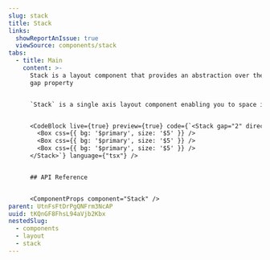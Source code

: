 ```yaml
---
slug: stack
title: Stack
links:
  showReportAnIssue: true
  viewSource: components/stack
tabs:
  - title: Main
    content: >-
      Stack is a layout component that provides an abstraction over the flexbox
      gap property


      `Stack` is a single axis layout component enabling you to space items evenly within it using the `gap` prop and change the direction of content with `direction`. 


      <CodeBlock live={true} preview={true} code={`<Stack gap="2" direction="column">
        <Box css={{ bg: '$primary', size: '$5' }} />
        <Box css={{ bg: '$primary', size: '$5' }} />
        <Box css={{ bg: '$primary', size: '$5' }} />
      </Stack>`} language={"tsx"} />


      ## API Reference


      <ComponentProps component="Stack" />
parent: UtnFsFtDrPgQNFrm3NcAP
uuid: tKQnGF8FhsL94aVjb2Kbx
nestedSlug:
  - components
  - layout
  - stack
---
```

